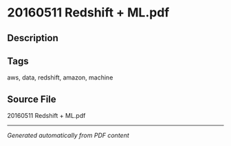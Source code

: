# 20160511 Redshift + ML.pdf

## Description

## Tags
aws, data, redshift, amazon, machine

## Source File
20160511 Redshift + ML.pdf

---
*Generated automatically from PDF content*
